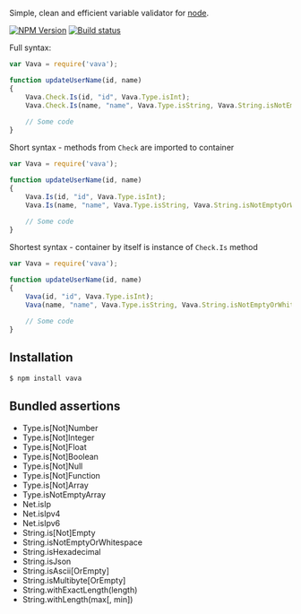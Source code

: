 
Simple, clean and efficient variable validator for [node](http://nodejs.org).

[![NPM Version][npm-image]][npm-url]
[![Build status][travis-image]][travis-url]


Full syntax:

```js
var Vava = require('vava');

function updateUserName(id, name)
{
    Vava.Check.Is(id, "id", Vava.Type.isInt);
    Vava.Check.Is(name, "name", Vava.Type.isString, Vava.String.isNotEmptyOrWhitespace);
    
    // Some code
}
```

Short syntax - methods from `Check` are imported to container

```js
var Vava = require('vava');

function updateUserName(id, name)
{
    Vava.Is(id, "id", Vava.Type.isInt);
    Vava.Is(name, "name", Vava.Type.isString, Vava.String.isNotEmptyOrWhitespace);
    
    // Some code
}
```

Shortest syntax - container by itself is instance of `Check.Is` method

```js
var Vava = require('vava');

function updateUserName(id, name)
{
    Vava(id, "id", Vava.Type.isInt);
    Vava(name, "name", Vava.Type.isString, Vava.String.isNotEmptyOrWhitespace);
    
    // Some code
}
```


## Installation

```bash
$ npm install vava
```  
  
## Bundled assertions
  
* Type.is[Not]Number
* Type.is[Not]Integer
* Type.is[Not]Float
* Type.is[Not]Boolean
* Type.is[Not]Null
* Type.is[Not]Function
* Type.is[Not]Array
* Type.isNotEmptyArray
* Net.isIp
* Net.isIpv4
* Net.isIpv6
* String.is[Not]Empty
* String.isNotEmptyOrWhitespace
* String.isHexadecimal
* String.isJson
* String.isAscii[OrEmpty]
* String.isMultibyte[OrEmpty]
* String.withExactLength(length)
* String.withLength(max[, min])
  
  
[npm-image]: https://img.shields.io/npm/v/vava.svg
[npm-url]: https://npmjs.org/package/vava
[travis-image]: https://travis-ci.org/und3rk0re/js-vava.svg
[travis-url]: https://travis-ci.org/und3rk0re/js-vava
